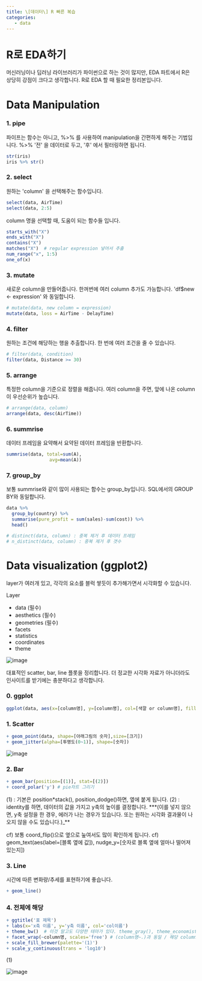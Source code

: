 ```yaml
---
title: \[데이터\] R 빠른 복습
categories:
   - data
---
```


# R로 EDA하기

머신러닝이나 딥러닝 라이브러리가 파이썬으로 하는 것이 많지만, EDA 파트에서 R은 상당히 강점이 크다고 생각합니다. R로 EDA 할 때 필요한 정리본입니다.

# Data Manipulation

### 1. pipe

파이프는 함수는 아니고, %>% 를 사용하여 manipulation을 간편하게 해주는 기법입니다. %>% '전' 을 데이터로 두고, '후' 에서 필터링하면 됩니다.

```R
str(iris)
iris %>% str()
```

### 2. select

원하는 'column' 을 선택해주는 함수입니다.

```R
select(data, AirTime)
select(data, 2:5)
```

column 명을 선택할 때, 도움이 되는 함수들 입니다.

```R
starts_with("X")
ends_with("X")
contains("X")
matches("X")  # regular expression 넣어서 추출
num_range("x", 1:5)
one_of(x)
```

### 3. mutate

새로운 column을 만들어줍니다. 한꺼번에 여러 column 추가도 가능합니다. 'df\$new <- expression' 와 동일합니다.

```R
# mutate(data, new column = expression)
mutate(data, loss = AirTime - DelayTime)
```

### 4. filter

원하는 조건에 해당하는 행을 추출합니다. 한 번에 여러 조건을 줄 수 있습니다.

```R
# filter(data, condition)
filter(data, Distance >= 30)
```

### 5. arrange

특정한 column을 기준으로 정렬을 해줍니다. 여러 column을 주면, 앞에 나온 column이 우선순위가 높습니다.

```R
# arrange(data, column)
arrange(data, desc(AirTime))
```

### 6. summrise

데이터 프레임을 요약해서 요약된 데이터 프레임을 반환합니다.

```R
summrise(data, total=sum(A),
                avg=mean(A))
```

### 7. group_by

보통 summrise와 같이 많이 사용되는 함수는 group_by입니다. SQL에서의 GROUP BY와 동일합니다.

```R
data %>%
  group_by(country) %>%
  summarise(pure_profit = sum(sales)-sum(cost)) %>%
  head()
```

```R
# distinct(data, column) : 중복 제거 후 데이터 프레임
# n_distinct(data, column) : 중복 제거 후 갯수
```

# Data visualization (ggplot2)

layer가 여러개 있고, 각각의 요소를 블럭 쌓듯이 추가해가면서 시각화할 수 있습니다.

Layer

- data (필수)
- aesthetics (필수)
- geometries (필수)
- facets
- statistics
- coordinates
- theme

![image](https://user-images.githubusercontent.com/42775225/89148729-9a12fb00-d595-11ea-90a1-0a23a33aefe9.png)

대표적인 scatter, bar, line 플롯을 정리합니다. 더 정교한 시각화 자료가 아니더라도 인사이트를 받기에는 충분하다고 생각합니다.

### 0. ggplot

```R
ggplot(data, aes(x=[column명], y=[column명], col=[색깔 or column명], fill=[barplot의 경우 블록 색깔], size=[lineplot의 경우 라인 굵기], group=[lineplot의 경우]))
```

### 1. Scatter

```R
+ geom_point(data, shape=[아래그림의 숫자],size=[크기])
+ geom_jitter(alpha=[투명도(0~1)], shape=[숫자])
```

![image](https://user-images.githubusercontent.com/42775225/89150206-fe838980-d598-11ea-8b7a-e7ce0c51a61f.png)

### 2. Bar

```R
+ geom_bar(position=[(1)], stat=[(2)])
+ coord_polar('y') # pie차트 그리기
```

(1) : 기본은 position\*stack(), position_dodge()하면, 옆에 붙게 됩니다.
(2) : identity를 하면, 데이터의 값을 가지고 y축의 높이를 결정합니다. \*\*\*(이를 넣지 않으면, y축 설정을 한 경우, 에러가 나는 경우가 있습니다. 또는 원하는 시각화 결과물이 나오지 않을 수도 있습니다.)\_\*\*

cf) 보통 coord_flip()으로 옆으로 눞여서도 많이 확인하게 됩니다.
cf) geom_text(aes(label=[블록 옆에 값]), nudge_y=[숫자로 블록 옆에 얼마나 떨어져 있는지])

### 3. Line

시간에 따른 변화량/추세를 표현하기에 좋습니다.

```R
+ geom_line()
```

### 4. 전체에 해당

```R
+ ggtitle('표 제목')
+ labs(x='x축 이름', y='y축 이름', col='col이름')
+ theme_bw()  # 이것 말고도 다양한 테마가 있다. theme_gray(), theme_economist(), theme_excel(), theme_solarized()
+ facet_wrap(~column명, scales='free') # (column명~.)과 동일 / 해당 column명마다 그림이 그려짐 / scales는 축과 관련되어있다. free면 각 그림이 각자의 축의 최대 최솟값을 가진다.
+ scale_fill_brewer(palette='(1)')
+ scale_y_continuous(trans = 'log10')
```

(1)

![image](https://user-images.githubusercontent.com/42775225/89158190-b4a29f80-d5a8-11ea-8c6c-be65c81b2889.png)


